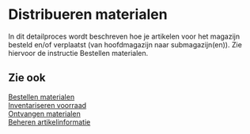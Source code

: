 # Distribueren materialen

In dit detailproces wordt beschreven hoe je artikelen voor het magazijn besteld en/of verplaatst (van hoofdmagazijn naar submagazijn(en)). Zie hiervoor de instructie Bestellen materialen.

## Zie ook

[Bestellen materialen](../bestellen-materialen/)  
[Inventariseren voorraad](../inventariseren-voorraad/)  
[Ontvangen materialen](../ontvangen-materialen/)  
[Beheren artikelinformatie](../beheren-artikelinformatie/)  
